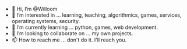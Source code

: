 - 👋 Hi, I’m @Willoom
- 👀 I’m interested in ... learning, teaching, algorithmics, games, services, operating systems, security.
- 🌱 I’m currently learning ... python, games, web development.
- 💞️ I’m looking to collaborate on ... my own projects.
- 📫 How to reach me ... don't do it. I'll reach you.

<!---
Willoom/Willoom is a ✨ special ✨ repository because its `README.md` (this file) appears on your GitHub profile.
You can click the Preview link to take a look at your changes.
--->
